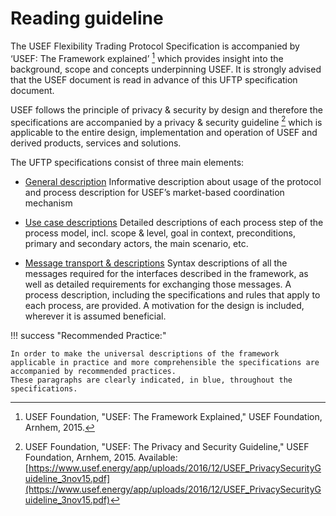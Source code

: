 # Reading guideline

The USEF Flexibility Trading Protocol Specification is accompanied by ‘USEF: The Framework explained’ [^B4] which provides insight into the background, scope and concepts underpinning USEF.
It is strongly advised that the USEF document is read in advance of this UFTP specification document.

[^B4]: USEF Foundation, "USEF: The Framework Explained," USEF Foundation, Arnhem, 2015.

USEF follows the principle of privacy & security by design and therefore the specifications are accompanied by a privacy & security guideline [^B5] which is applicable to the entire design, implementation and operation of USEF and derived products, services and solutions.

[^B5]: USEF Foundation, "USEF: The Privacy and Security Guideline," USEF Foundation, Arnhem, 2015. Available: [https://www.usef.energy/app/uploads/2016/12/USEF_PrivacySecurityGuideline_3nov15.pdf](https://www.usef.energy/app/uploads/2016/12/USEF_PrivacySecurityGuideline_3nov15.pdf)

The UFTP specifications consist of three main elements:

- [General description](../general-description/index.md)
Informative description about usage of the protocol and process description for USEF’s market-based coordination mechanism

- [Use case descriptions](../use-case-descriptions/scope.md)
Detailed descriptions of each process step of the process model, incl. scope & level, goal in context, preconditions, primary and secondary actors, the main scenario, etc.

- [Message transport & descriptions](../message-descriptions/scope.md)
Syntax descriptions of all the messages required for the interfaces described in the framework, as well as detailed requirements for exchanging those messages.
A process description, including the specifications and rules that apply to each process, are provided.
A motivation for the design is included, wherever it is assumed beneficial.

!!! success "Recommended Practice:"

    In order to make the universal descriptions of the framework applicable in practice and more comprehensible the specifications are accompanied by recommended practices.
    These paragraphs are clearly indicated, in blue, throughout the specifications.
